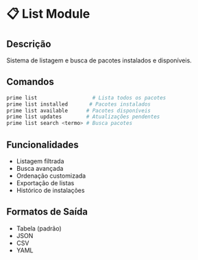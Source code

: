 # 📋 List Module

## Descrição
Sistema de listagem e busca de pacotes instalados e disponíveis.

## Comandos
```bash
prime list                  # Lista todos os pacotes
prime list installed       # Pacotes instalados
prime list available      # Pacotes disponíveis
prime list updates        # Atualizações pendentes
prime list search <termo> # Busca pacotes
```

## Funcionalidades
- Listagem filtrada
- Busca avançada
- Ordenação customizada
- Exportação de listas
- Histórico de instalações

## Formatos de Saída
- Tabela (padrão)
- JSON
- CSV
- YAML